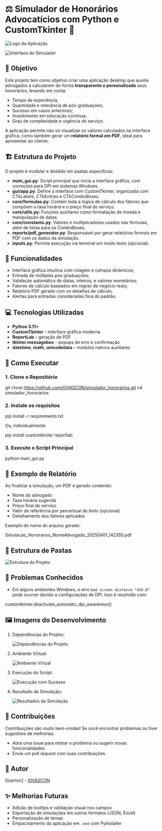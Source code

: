 # ⚖️ Simulador de Honorários Advocatícios com Python e CustomTkinter 🐍

![Logo da Aplicação](images/logo.jpg)

![Interface do Simulador](images/simulador_completo.PNG)

## 🎯 Objetivo

Este projeto tem como objetivo criar uma aplicação desktop que auxilia advogados a calcularem de forma **transparente e personalizada** seus honorários, levando em conta:

- Tempo de experiência;
- Quantidade e relevância de pós-graduações;
- Sucesso em casos anteriores;
- Investimento em educação contínua;
- Grau de complexidade e urgência do serviço.

A aplicação permite não só visualizar os valores calculados na interface gráfica, como também gerar um **relatório formal em PDF**, ideal para apresentar ao cliente.

## 🏗️ Estrutura do Projeto

O projeto é modular e dividido em pastas específicas:

- **main_gui.py**: Script principal que inicia a interface gráfica, com correções para DPI em sistemas Windows.
- **gui/app.py**: Define a interface com CustomTkinter, organizada com CTkLabels, CTkEntries e CTkComboBoxes.
- **core/formulas.py**: Contém toda a lógica de cálculo dos fatores que compõem a taxa horária e o preço final do serviço.
- **core/utils.py**: Funções auxiliares como formatação de moeda e manipulação de datas.
- **core/constants.py**: Valores e multiplicadores usados nas fórmulas, além de listas para os ComboBoxes.
- **reports/pdf_generator.py**: Responsável por gerar relatórios formais em PDF com os dados da simulação.
- **inputs.py**: Permite execução via terminal em modo texto (opcional).

## 🧮 Funcionalidades

- Interface gráfica intuitiva com rolagem e campos dinâmicos;
- Entrada de múltiplas pós-graduações;
- Validação automática de datas, inteiros, e valores monetários;
- Fatores de cálculo baseados em regras de negócio reais;
- Relatório PDF gerado com os detalhes de cálculo;
- Alertas para entradas consideradas fora do padrão.

## 💻 Tecnologias Utilizadas

- **Python 3.11+**
- **CustomTkinter** – interface gráfica moderna
- **ReportLab** – geração de PDF
- **tkinter.messagebox** – popups de erro e confirmação
- **datetime**, **math**, **unicodedata** – módulos nativos auxiliares

## 🚀 Como Executar

### 1. Clone o Repositório

git clone <https://github.com/IOVASCON/simulador_honorarios.git>
cd simulador_honorarios

### 2. Instale os requisitos

pip install -r requirements.txt

Ou, individualmente:

pip install customtkinter reportlab

### 3. Execute o Script Principal

python main_gui.py

## 🧾 Exemplo de Relatório

Ao finalizar a simulação, um PDF é gerado contendo:

- Nome do advogado
- Taxa horária sugerida
- Preço final do serviço
- Valor de referência por percentual de êxito (opcional)
- Detalhamento dos fatores aplicados

Exemplo do nome do arquivo gerado:

Simulacao_Honorarios_NomeAdvogado_20250401_142355.pdf

## 📂 Estrutura de Pastas

![Estrutura do Projeto](images/estrutura_projeto.PNG)

## 🐛 Problemas Conhecidos

- Em alguns ambientes Windows, o erro `bad screen distance "XXX.0"` pode ocorrer devido a configurações de DPI. Isso é resolvido com:

customtkinter.deactivate_automatic_dpi_awareness()

## 🖼️ Imagens do Desenvolvimento

1. Dependências do Projeto:

    ![Dependências do Projeto](images/dependencias.PNG)

2. Ambiente Virtual:

    ![Ambiente Virtual](images/ambiente_virtual_dependencias.PNG)

3. Execução do Script:

    ![Execução com Sucesso](images/simulacao_sucesso.PNG)

4. Resultado da Simulação:

    ![Resultados da Simulação](images/sugestao_hora_trabalhada.PNG)

## 🤝 Contribuições

Contribuições são muito bem-vindas! Se você encontrar problemas ou tiver sugestões de melhorias:

- Abra uma issue para relatar o problema ou sugerir novas funcionalidades.
- Envie um pull request com suas contribuições.

## 👤 Autor

[Izairton] - [IOVASCON](https://github.com/IOVASCON)

## ✨ Melhorias Futuras

- Adição de tooltips e validação visual nos campos
- Exportação de simulações em outros formatos (JSON, Excel)
- Personalização de temas
- Empacotamento da aplicação em `.exe` com PyInstaller
